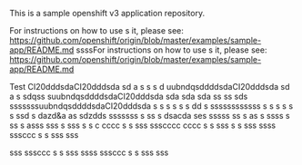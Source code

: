 This is a sample openshift v3 application repository.  

For instructions on how to use s  it, please see: https://github.com/openshift/origin/blob/master/examples/sample-app/README.md
ssssFor instructions on how to use s  it, please see: https://github.com/openshift/origin/blob/master/examples/sample-app/README.md

Test CI20dddsdaCI20dddsda
sd a s s
s d uubndqsddddsdaCI20dddsda
sd a s sdqss suubndqsddddsdaCI20dddsda
sda 
sda 
sda 
ss ss sds sssssssuubndqsddddsdaCI20dddsda
 s s s
 s s s
dd s ssssssssssss
s s  s s  s s ssd s dazd&a as sdzdds sssssss
 s ss s  dsacda ses sssss
ss s  as
 s ssss 
 s ss s  asss
sss  s
sss
 s s
c
cccc
 s s
sss
ssscccc
cccc
 s s
sss
 s s
sss
ssss
sssccc
 s s
sss
sss

sss
sssccc
 s s
sss
ssss
sssccc
 s s
sss
sss

